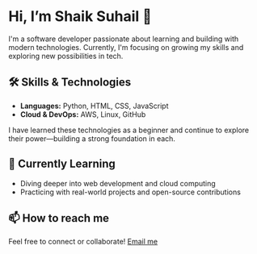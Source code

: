 
# Hi, I’m Shaik Suhail 👋

I'm a software developer passionate about learning and building with modern technologies. Currently, I'm focusing on growing my skills and exploring new possibilities in tech.

## 🛠️ Skills & Technologies

- **Languages:** Python, HTML, CSS, JavaScript
- **Cloud & DevOps:** AWS, Linux, GitHub

I have learned these technologies as a beginner and continue to explore their power—building a strong foundation in each.

## 🌱 Currently Learning

- Diving deeper into web development and cloud computing
- Practicing with real-world projects and open-source contributions

## 📫 How to reach me

Feel free to connect or collaborate!
[Email me](mailto:shaiksuhail@outlook.com)
